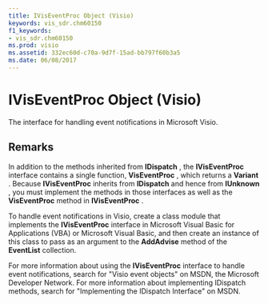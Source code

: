 ```yaml
---
title: IVisEventProc Object (Visio)
keywords: vis_sdr.chm60150
f1_keywords:
- vis_sdr.chm60150
ms.prod: visio
ms.assetid: 332ec60d-c70a-9d7f-15ad-bb797f60b3a5
ms.date: 06/08/2017
---
```



# IVisEventProc Object (Visio)

The interface for handling event notifications in Microsoft Visio. 


## Remarks

In addition to the methods inherited from **IDispatch** , the **IVisEventProc** interface contains a single function, **VisEventProc** , which returns a **Variant** . Because **IVisEventProc** inherits from **IDispatch** and hence from **IUnknown** , you must implement the methods in those interfaces as well as the **VisEventProc** method in **IVisEventProc** .

To handle event notifications in Visio, create a class module that implements the **IVisEventProc** interface in Microsoft Visual Basic for Applications (VBA) or Microsoft Visual Basic, and then create an instance of this class to pass as an argument to the **AddAdvise** method of the **EventList** collection.

For more information about using the **IVisEventProc** interface to handle event notifications, search for "Visio event objects" on MSDN, the Microsoft Developer Network. For more information about implementing IDispatch methods, search for "Implementing the IDispatch Interface" on MSDN.



